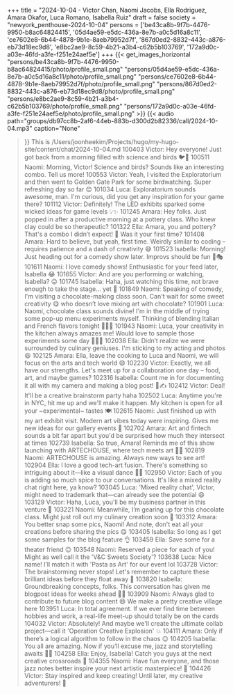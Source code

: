 +++
title = "2024-10-04 - Victor Chan, Naomi Jacobs, Ella Rodriguez, Amara Okafor, Luca Romano, Isabella Ruiz"
draft = false
society = "newyork_penthouse-2024-10-04"
persons = ['be43ca8b-9f7b-4476-9950-b8ac64824415', '05d4ae59-e5dc-436a-8e7b-a0c5d16a8c11', 'ce7602e8-6b44-4878-9b1e-8aeb79952d7f', '867d0ed2-8832-443c-a876-eb73d18ec9d8', 'e8bc2ae9-8c59-4b21-a3b4-c62b5b103769', '172a9d0c-a03e-46fd-a3fe-f251e24aef5e']
+++
{{< get_images_horizontal "persons/be43ca8b-9f7b-4476-9950-b8ac64824415/photo/profile_small.png" "persons/05d4ae59-e5dc-436a-8e7b-a0c5d16a8c11/photo/profile_small.png" "persons/ce7602e8-6b44-4878-9b1e-8aeb79952d7f/photo/profile_small.png" "persons/867d0ed2-8832-443c-a876-eb73d18ec9d8/photo/profile_small.png" "persons/e8bc2ae9-8c59-4b21-a3b4-c62b5b103769/photo/profile_small.png" "persons/172a9d0c-a03e-46fd-a3fe-f251e24aef5e/photo/profile_small.png" >}}
{{< audio
    path="groups/db97cc8b-2af6-44eb-883b-d300d2b82336/call/2024-10-04.mp3" 
    caption="None"
>}}
This is /Users/joonheekim/Projects/hugo/my-hugo-site/content/chat/2024-10-04.md
100403 Victor: Hey everyone! Just got back from a morning filled with science and birds 🐦🔬
100511 Naomi: Morning, Victor! Science and birds? Sounds like an interesting combo. Tell us more!
100553 Victor: Yeah, I visited the Exploratorium and then went to Golden Gate Park for some birdwatching. Super refreshing day so far 😊
101034 Luca: Exploratorium sounds awesome, man. I'm curious, did you get any inspiration for your game there?
101112 Victor: Definitely! The LED exhibits sparked some wicked ideas for game levels 💡✨
101245 Amara: Hey folks. Just popped in after a productive morning at a pottery class. Who knew clay could be so therapeutic?
101322 Ella: Amara, you and pottery? That's a combo I didn’t expect! 🎨 Was it your first time?
101408 Amara: Hard to believe, but yeah, first time. Weirdly similar to coding – requires patience and a dash of creativity 😅
101523 Isabella: Morning! Just heading out for a comedy show later. Improvs should be fun 🎤🎭
101611 Naomi: I love comedy shows! Enthusiastic for your feed later, Isabella 😂
101655 Victor: And are you performing or watching, Isabella? 😜
101745 Isabella: Haha, just watching this time, not brave enough to take the stage... yet 🤞
101849 Naomi: Speaking of comedy, I'm visiting a chocolate-making class soon. Can't wait for some sweet creativity 😋 who doesn’t love mixing art with chocolate?
101901 Luca: Naomi, chocolate class sounds divine! I'm in the middle of trying some pop-up menu experiments myself. Thinking of blending Italian and French flavors tonight 🍷🇫🇷
101943 Naomi: Luca, your creativity in the kitchen always amazes me! Would love to sample those experiments some day 👨‍🍳✨
102038 Ella: Didn’t realize we were surrounded by culinary geniuses. I'm sticking to my acting and photos 😆
102125 Amara: Ella, leave the cooking to Luca and Naomi, we will focus on the arts and tech world 😄
102230 Victor: Exactly, we all have our strengths. Let's meet up for a collaboration one day – food, art, and maybe games?
102316 Isabella: Count me in for documenting it all with my camera and making a blog post! 📸✍️
102412 Victor: Deal! It'll be a creative brainstorm party haha
102502 Luca: Anytime you're in NYC, hit me up and we'll make it happen. My kitchen is open for all your ~experimental~ tastes 🍽️
102615 Naomi: Just finished up with my art exhibit visit. Modern art vibes today were inspiring. Gives me new ideas for our gallery events 🤩
102702 Amara: Art and fintech sounds a bit far apart but you'd be surprised how much they intersect at times
102739 Isabella: So true, Amara! Reminds me of this show launching with ARTECHOUSE, where tech meets art 👾🎨
102819 Naomi: ARTECHOUSE is amazing. Always new ways to see art! 
102904 Ella: I love a good tech-art fusion. There's something so intriguing about it—like a visual dance 👯‍♂️
102950 Victor: Each of you is adding so much spice to our conversations. It's like a mixed reality chat right here, ya know?
103045 Luca: 'Mixed reality chat', Victor, might need to trademark that—can already see the potential 😄
103129 Victor: Haha, Luca, you'll be my business partner in this venture 🤝
103221 Naomi: Meanwhile, I’m gearing up for this chocolate class. Might just roll out my culinary creation soon 🍫 
103312 Amara: You better snap some pics, Naomi! And note, don't eat all your creations before sharing the pics 😋
103405 Isabella: So long as I get some samples for the blog feature 👌
103459 Ella: Save some for a theater friend 😉
103548 Naomi: Reserved a piece for each of you! Might as well call it the 'V&C Sweets Society'?
103638 Luca: Nice name! I’ll match it with 'Pasta as Art' for our event lol
103728 Victor: The brainstorming never stops! Let's remember to capture these brilliant ideas before they float away 🎈
103820 Isabella: Groundbreaking concepts, folks. This conversation has given me blogpost ideas for weeks ahead 📖🔥
103909 Naomi: Always glad to contribute to future blog content 😄 We make a pretty creative village here
103951 Luca: In total agreement. If we ever find time between hobbies and work, a real-life meet-up should totally be on the cards
104032 Victor: Absolutely! And maybe we'll create the ultimate collab project—call it 'Operation Creative Explosion' 💥
104111 Amara: Only if there’s a logical algorithm to follow in the chaos 😉
104205 Isabella: You all are amazing. Now if you’ll excuse me, jazz and storytelling awaits 🎵💃
104258 Ella: Enjoy, Isabella! Catch you guys at the next creative crossroads 🌟
104355 Naomi: Have fun everyone, and those jazz notes better inspire your next artistic masterpiece! 🎼
104426 Victor: Stay inspired and keep creating! Until later, my creative adventurers! 👾
